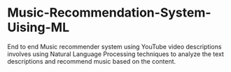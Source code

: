 # Music-Recommendation-System-Uising-ML
End to end Music recommender system using YouTube video descriptions involves using Natural Language Processing techniques to analyze the text descriptions and recommend music based on the content.
